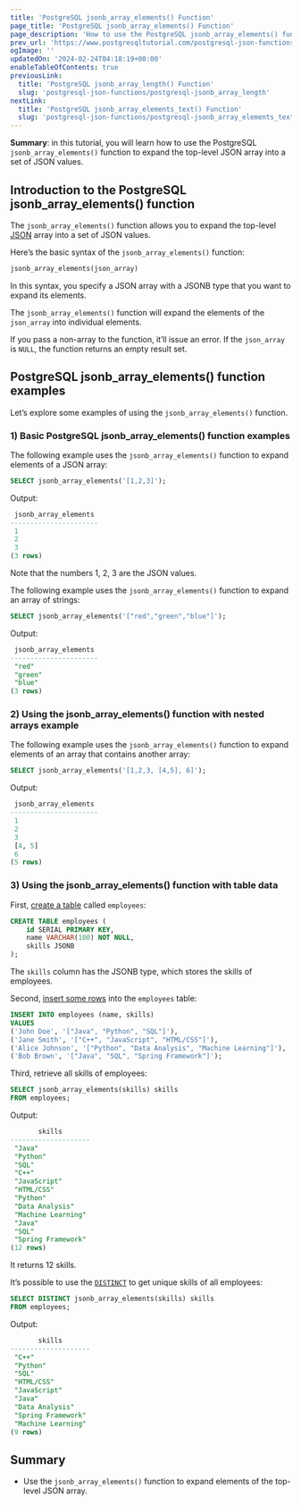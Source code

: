 ```yaml
---
title: 'PostgreSQL jsonb_array_elements() Function'
page_title: 'PostgreSQL jsonb_array_elements() Function'
page_description: 'How to use the PostgreSQL jsonb_array_elements() function to expand the top-level JSON array into a set of JSON values.'
prev_url: 'https://www.postgresqltutorial.com/postgresql-json-functions/postgresql-jsonb_array_elements/'
ogImage: ''
updatedOn: '2024-02-24T04:18:19+00:00'
enableTableOfContents: true
previousLink:
  title: 'PostgreSQL jsonb_array_length() Function'
  slug: 'postgresql-json-functions/postgresql-jsonb_array_length'
nextLink:
  title: 'PostgreSQL jsonb_array_elements_text() Function'
  slug: 'postgresql-json-functions/postgresql-jsonb_array_elements_text'
---
```


**Summary**: in this tutorial, you will learn how to use the PostgreSQL `jsonb_array_elements()` function to expand the top\-level JSON array into a set of JSON values.

## Introduction to the PostgreSQL jsonb_array_elements() function

The `jsonb_array_elements()` function allows you to expand the top\-level [JSON](../postgresql-tutorial/postgresql-json) array into a set of JSON values.

Here’s the basic syntax of the `jsonb_array_elements()` function:

```sql
jsonb_array_elements(json_array)
```

In this syntax, you specify a JSON array with a JSONB type that you want to expand its elements.

The `jsonb_array_elements()` function will expand the elements of the `json_array` into individual elements.

If you pass a non\-array to the function, it’ll issue an error. If the `json_array` is `NULL`, the function returns an empty result set.

## PostgreSQL jsonb_array_elements() function examples

Let’s explore some examples of using the `jsonb_array_elements()` function.

### 1\) Basic PostgreSQL jsonb_array_elements() function examples

The following example uses the `jsonb_array_elements()` function to expand elements of a JSON array:

```sql
SELECT jsonb_array_elements('[1,2,3]');
```

Output:

```sql
 jsonb_array_elements
----------------------
 1
 2
 3
(3 rows)
```

Note that the numbers 1, 2, 3 are the JSON values.

The following example uses the `jsonb_array_elements()` function to expand an array of strings:

```sql
SELECT jsonb_array_elements('["red","green","blue"]');
```

Output:

```sql
 jsonb_array_elements
----------------------
 "red"
 "green"
 "blue"
(3 rows)
```

### 2\) Using the jsonb_array_elements() function with nested arrays example

The following example uses the `jsonb_array_elements()` function to expand elements of an array that contains another array:

```sql
SELECT jsonb_array_elements('[1,2,3, [4,5], 6]');
```

Output:

```sql
 jsonb_array_elements
----------------------
 1
 2
 3
 [4, 5]
 6
(5 rows)
```

### 3\) Using the jsonb_array_elements() function with table data

First, [create a table](../postgresql-tutorial/postgresql-create-table) called `employees`:

```sql
CREATE TABLE employees (
    id SERIAL PRIMARY KEY,
    name VARCHAR(100) NOT NULL,
    skills JSONB
);
```

The `skills` column has the JSONB type, which stores the skills of employees.

Second, [insert some rows](../postgresql-tutorial/postgresql-insert-multiple-rows) into the `employees` table:

```sql
INSERT INTO employees (name, skills)
VALUES
('John Doe', '["Java", "Python", "SQL"]'),
('Jane Smith', '["C++", "JavaScript", "HTML/CSS"]'),
('Alice Johnson', '["Python", "Data Analysis", "Machine Learning"]'),
('Bob Brown', '["Java", "SQL", "Spring Framework"]');
```

Third, retrieve all skills of employees:

```sql
SELECT jsonb_array_elements(skills) skills
FROM employees;
```

Output:

```sql
       skills
--------------------
 "Java"
 "Python"
 "SQL"
 "C++"
 "JavaScript"
 "HTML/CSS"
 "Python"
 "Data Analysis"
 "Machine Learning"
 "Java"
 "SQL"
 "Spring Framework"
(12 rows)
```

It returns 12 skills.

It’s possible to use the [`DISTINCT`](../postgresql-tutorial/postgresql-select-distinct) to get unique skills of all employees:

```sql
SELECT DISTINCT jsonb_array_elements(skills) skills
FROM employees;
```

Output:

```sql
       skills
--------------------
 "C++"
 "Python"
 "SQL"
 "HTML/CSS"
 "JavaScript"
 "Java"
 "Data Analysis"
 "Spring Framework"
 "Machine Learning"
(9 rows)
```

## Summary

- Use the `jsonb_array_elements()` function to expand elements of the top\-level JSON array.
